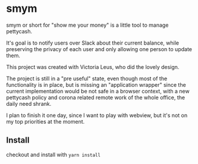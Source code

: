 # smym

smym or short for "show me your money" is a little tool to manage pettycash.

It's goal is to notify users over Slack about their current balance, while preserving the privacy of each user and only allowing one person to update them.

This project was created with Victoria Leus, who did the lovely design.

The project is still in a "pre useful" state, even though most of the functionality is in place, but is missing an "application wrapper" since the current implementation would be not safe in a browser context, with a new pettycash policy and corona related remote work of the whole office, the daily need shrank.

I plan to finish it one day, since I want to play with webview, but it's not on my top priorities at the moment.

## Install

checkout and install with `yarn install`